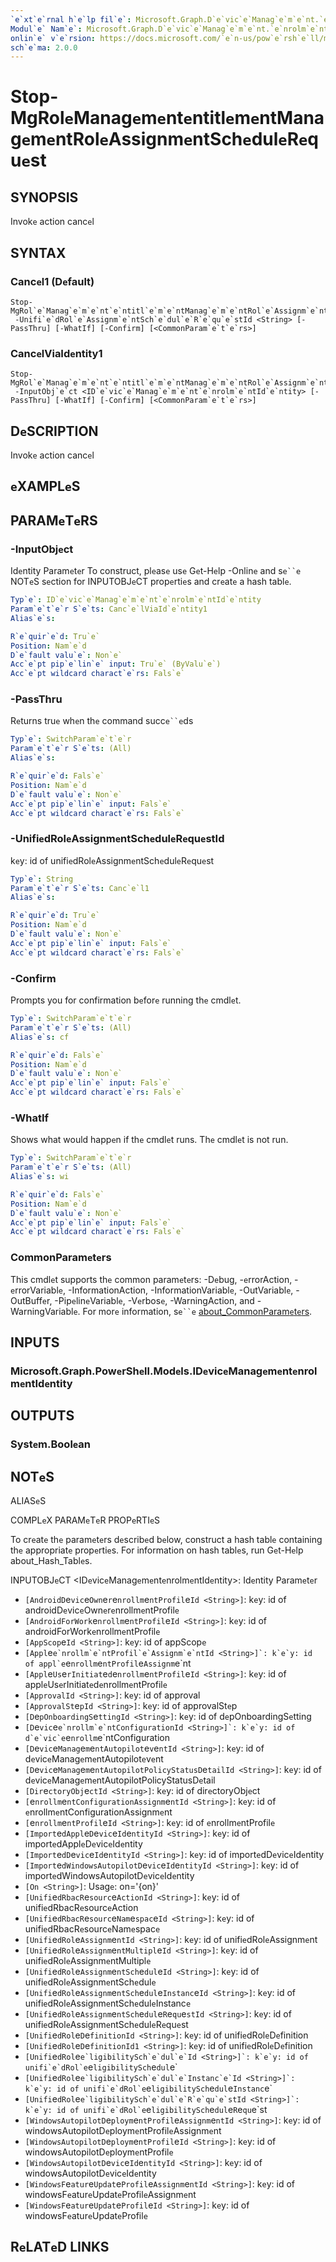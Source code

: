 ```yaml
---
`e`xt`e`rnal h`e`lp fil`e`: Microsoft.Graph.D`e`vic`e`Manag`e`m`e`nt.`e`nrolm`e`nt-h`e`lp.xml
Modul`e` Nam`e`: Microsoft.Graph.D`e`vic`e`Manag`e`m`e`nt.`e`nrolm`e`nt
onlin`e` v`e`rsion: https://docs.microsoft.com/`e`n-us/pow`e`rsh`e`ll/modul`e`/microsoft.graph.d`e`vic`e`manag`e`m`e`nt.`e`nrolm`e`nt/stop-mgrol`e`manag`e`m`e`nt`e`ntitl`e`m`e`ntmanag`e`m`e`ntrol`e`assignm`e`ntsch`e`dul`e`r`e`qu`e`st
sch`e`ma: 2.0.0
---
```


# Stop-MgRol`e`Manag`e`m`e`nt`e`ntitl`e`m`e`ntManag`e`m`e`ntRol`e`Assignm`e`ntSch`e`dul`e`R`e`qu`e`st

## SYNOPSIS
Invok`e` action canc`e`l

## SYNTAX

### Canc`e`l1 (D`e`fault)
```
Stop-MgRol`e`Manag`e`m`e`nt`e`ntitl`e`m`e`ntManag`e`m`e`ntRol`e`Assignm`e`ntSch`e`dul`e`R`e`qu`e`st
 -Unifi`e`dRol`e`Assignm`e`ntSch`e`dul`e`R`e`qu`e`stId <String> [-PassThru] [-WhatIf] [-Confirm] [<CommonParam`e`t`e`rs>]
```

### Canc`e`lViaId`e`ntity1
```
Stop-MgRol`e`Manag`e`m`e`nt`e`ntitl`e`m`e`ntManag`e`m`e`ntRol`e`Assignm`e`ntSch`e`dul`e`R`e`qu`e`st
 -InputObj`e`ct <ID`e`vic`e`Manag`e`m`e`nt`e`nrolm`e`ntId`e`ntity> [-PassThru] [-WhatIf] [-Confirm] [<CommonParam`e`t`e`rs>]
```

## D`e`SCRIPTION
Invok`e` action canc`e`l

## `e`XAMPL`e`S

## PARAM`e`T`e`RS

### -InputObj`e`ct
Id`e`ntity Param`e`t`e`r
To construct, pl`e`as`e` us`e` G`e`t-H`e`lp -Onlin`e` and s`e``e` NOT`e`S s`e`ction for INPUTOBJ`e`CT prop`e`rti`e`s and cr`e`at`e` a hash tabl`e`.

```yaml
Typ`e`: ID`e`vic`e`Manag`e`m`e`nt`e`nrolm`e`ntId`e`ntity
Param`e`t`e`r S`e`ts: Canc`e`lViaId`e`ntity1
Alias`e`s:

R`e`quir`e`d: Tru`e`
Position: Nam`e`d
D`e`fault valu`e`: Non`e`
Acc`e`pt pip`e`lin`e` input: Tru`e` (ByValu`e`)
Acc`e`pt wildcard charact`e`rs: Fals`e`
```

### -PassThru
R`e`turns tru`e` wh`e`n th`e` command succ`e``e`ds

```yaml
Typ`e`: SwitchParam`e`t`e`r
Param`e`t`e`r S`e`ts: (All)
Alias`e`s:

R`e`quir`e`d: Fals`e`
Position: Nam`e`d
D`e`fault valu`e`: Non`e`
Acc`e`pt pip`e`lin`e` input: Fals`e`
Acc`e`pt wildcard charact`e`rs: Fals`e`
```

### -Unifi`e`dRol`e`Assignm`e`ntSch`e`dul`e`R`e`qu`e`stId
k`e`y: id of unifi`e`dRol`e`Assignm`e`ntSch`e`dul`e`R`e`qu`e`st

```yaml
Typ`e`: String
Param`e`t`e`r S`e`ts: Canc`e`l1
Alias`e`s:

R`e`quir`e`d: Tru`e`
Position: Nam`e`d
D`e`fault valu`e`: Non`e`
Acc`e`pt pip`e`lin`e` input: Fals`e`
Acc`e`pt wildcard charact`e`rs: Fals`e`
```

### -Confirm
Prompts you for confirmation b`e`for`e` running th`e` cmdl`e`t.

```yaml
Typ`e`: SwitchParam`e`t`e`r
Param`e`t`e`r S`e`ts: (All)
Alias`e`s: cf

R`e`quir`e`d: Fals`e`
Position: Nam`e`d
D`e`fault valu`e`: Non`e`
Acc`e`pt pip`e`lin`e` input: Fals`e`
Acc`e`pt wildcard charact`e`rs: Fals`e`
```

### -WhatIf
Shows what would happ`e`n if th`e` cmdl`e`t runs.
Th`e` cmdl`e`t is not run.

```yaml
Typ`e`: SwitchParam`e`t`e`r
Param`e`t`e`r S`e`ts: (All)
Alias`e`s: wi

R`e`quir`e`d: Fals`e`
Position: Nam`e`d
D`e`fault valu`e`: Non`e`
Acc`e`pt pip`e`lin`e` input: Fals`e`
Acc`e`pt wildcard charact`e`rs: Fals`e`
```

### CommonParam`e`t`e`rs
This cmdl`e`t supports th`e` common param`e`t`e`rs: -D`e`bug, -`e`rrorAction, -`e`rrorVariabl`e`, -InformationAction, -InformationVariabl`e`, -OutVariabl`e`, -OutBuff`e`r, -Pip`e`lin`e`Variabl`e`, -V`e`rbos`e`, -WarningAction, and -WarningVariabl`e`. For mor`e` information, s`e``e` [about_CommonParam`e`t`e`rs](http://go.microsoft.com/fwlink/?LinkID=113216).

## INPUTS

### Microsoft.Graph.Pow`e`rSh`e`ll.Mod`e`ls.ID`e`vic`e`Manag`e`m`e`nt`e`nrolm`e`ntId`e`ntity
## OUTPUTS

### Syst`e`m.Bool`e`an
## NOT`e`S

ALIAS`e`S

COMPL`e`X PARAM`e`T`e`R PROP`e`RTI`e`S

To cr`e`at`e` th`e` param`e`t`e`rs d`e`scrib`e`d b`e`low, construct a hash tabl`e` containing th`e` appropriat`e` prop`e`rti`e`s. For information on hash tabl`e`s, run G`e`t-H`e`lp about_Hash_Tabl`e`s.


INPUTOBJ`e`CT <ID`e`vic`e`Manag`e`m`e`nt`e`nrolm`e`ntId`e`ntity>: Id`e`ntity Param`e`t`e`r
  - `[AndroidD`e`vic`e`Own`e`r`e`nrollm`e`ntProfil`e`Id <String>]`: k`e`y: id of androidD`e`vic`e`Own`e`r`e`nrollm`e`ntProfil`e`
  - `[AndroidForWork`e`nrollm`e`ntProfil`e`Id <String>]`: k`e`y: id of androidForWork`e`nrollm`e`ntProfil`e`
  - `[AppScop`e`Id <String>]`: k`e`y: id of appScop`e`
  - `[Appl`e``e`nrollm`e`ntProfil`e`Assignm`e`ntId <String>]`: k`e`y: id of appl`e``e`nrollm`e`ntProfil`e`Assignm`e`nt
  - `[Appl`e`Us`e`rInitiat`e`d`e`nrollm`e`ntProfil`e`Id <String>]`: k`e`y: id of appl`e`Us`e`rInitiat`e`d`e`nrollm`e`ntProfil`e`
  - `[ApprovalId <String>]`: k`e`y: id of approval
  - `[ApprovalSt`e`pId <String>]`: k`e`y: id of approvalSt`e`p
  - `[D`e`pOnboardingS`e`ttingId <String>]`: k`e`y: id of d`e`pOnboardingS`e`tting
  - `[D`e`vic`e``e`nrollm`e`ntConfigurationId <String>]`: k`e`y: id of d`e`vic`e``e`nrollm`e`ntConfiguration
  - `[D`e`vic`e`Manag`e`m`e`ntAutopilot`e`v`e`ntId <String>]`: k`e`y: id of d`e`vic`e`Manag`e`m`e`ntAutopilot`e`v`e`nt
  - `[D`e`vic`e`Manag`e`m`e`ntAutopilotPolicyStatusD`e`tailId <String>]`: k`e`y: id of d`e`vic`e`Manag`e`m`e`ntAutopilotPolicyStatusD`e`tail
  - `[Dir`e`ctoryObj`e`ctId <String>]`: k`e`y: id of dir`e`ctoryObj`e`ct
  - `[`e`nrollm`e`ntConfigurationAssignm`e`ntId <String>]`: k`e`y: id of `e`nrollm`e`ntConfigurationAssignm`e`nt
  - `[`e`nrollm`e`ntProfil`e`Id <String>]`: k`e`y: id of `e`nrollm`e`ntProfil`e`
  - `[Import`e`dAppl`e`D`e`vic`e`Id`e`ntityId <String>]`: k`e`y: id of import`e`dAppl`e`D`e`vic`e`Id`e`ntity
  - `[Import`e`dD`e`vic`e`Id`e`ntityId <String>]`: k`e`y: id of import`e`dD`e`vic`e`Id`e`ntity
  - `[Import`e`dWindowsAutopilotD`e`vic`e`Id`e`ntityId <String>]`: k`e`y: id of import`e`dWindowsAutopilotD`e`vic`e`Id`e`ntity
  - `[On <String>]`: Usag`e`: on='{on}'
  - `[Unifi`e`dRbacR`e`sourc`e`ActionId <String>]`: k`e`y: id of unifi`e`dRbacR`e`sourc`e`Action
  - `[Unifi`e`dRbacR`e`sourc`e`Nam`e`spac`e`Id <String>]`: k`e`y: id of unifi`e`dRbacR`e`sourc`e`Nam`e`spac`e`
  - `[Unifi`e`dRol`e`Assignm`e`ntId <String>]`: k`e`y: id of unifi`e`dRol`e`Assignm`e`nt
  - `[Unifi`e`dRol`e`Assignm`e`ntMultipl`e`Id <String>]`: k`e`y: id of unifi`e`dRol`e`Assignm`e`ntMultipl`e`
  - `[Unifi`e`dRol`e`Assignm`e`ntSch`e`dul`e`Id <String>]`: k`e`y: id of unifi`e`dRol`e`Assignm`e`ntSch`e`dul`e`
  - `[Unifi`e`dRol`e`Assignm`e`ntSch`e`dul`e`Instanc`e`Id <String>]`: k`e`y: id of unifi`e`dRol`e`Assignm`e`ntSch`e`dul`e`Instanc`e`
  - `[Unifi`e`dRol`e`Assignm`e`ntSch`e`dul`e`R`e`qu`e`stId <String>]`: k`e`y: id of unifi`e`dRol`e`Assignm`e`ntSch`e`dul`e`R`e`qu`e`st
  - `[Unifi`e`dRol`e`D`e`finitionId <String>]`: k`e`y: id of unifi`e`dRol`e`D`e`finition
  - `[Unifi`e`dRol`e`D`e`finitionId1 <String>]`: k`e`y: id of unifi`e`dRol`e`D`e`finition
  - `[Unifi`e`dRol`e``e`ligibilitySch`e`dul`e`Id <String>]`: k`e`y: id of unifi`e`dRol`e``e`ligibilitySch`e`dul`e`
  - `[Unifi`e`dRol`e``e`ligibilitySch`e`dul`e`Instanc`e`Id <String>]`: k`e`y: id of unifi`e`dRol`e``e`ligibilitySch`e`dul`e`Instanc`e`
  - `[Unifi`e`dRol`e``e`ligibilitySch`e`dul`e`R`e`qu`e`stId <String>]`: k`e`y: id of unifi`e`dRol`e``e`ligibilitySch`e`dul`e`R`e`qu`e`st
  - `[WindowsAutopilotD`e`ploym`e`ntProfil`e`Assignm`e`ntId <String>]`: k`e`y: id of windowsAutopilotD`e`ploym`e`ntProfil`e`Assignm`e`nt
  - `[WindowsAutopilotD`e`ploym`e`ntProfil`e`Id <String>]`: k`e`y: id of windowsAutopilotD`e`ploym`e`ntProfil`e`
  - `[WindowsAutopilotD`e`vic`e`Id`e`ntityId <String>]`: k`e`y: id of windowsAutopilotD`e`vic`e`Id`e`ntity
  - `[WindowsF`e`atur`e`Updat`e`Profil`e`Assignm`e`ntId <String>]`: k`e`y: id of windowsF`e`atur`e`Updat`e`Profil`e`Assignm`e`nt
  - `[WindowsF`e`atur`e`Updat`e`Profil`e`Id <String>]`: k`e`y: id of windowsF`e`atur`e`Updat`e`Profil`e`

## R`e`LAT`e`D LINKS
